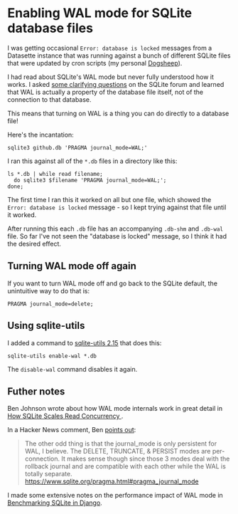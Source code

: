 # Enabling WAL mode for SQLite database files

I was getting occasional `Error: database is locked` messages from a Datasette instance that was running against a bunch of different SQLite files that were updated by cron scripts (my personal [Dogsheep](https://dogsheep.github.io/)).

I had read about SQLite's WAL mode but never fully understood how it works. I asked [some clarifying questions](https://sqlite.org/forum/forumpost/e6c238e854) on the SQLite forum and learned that WAL is actually a property of the database file itself, not of the connection to that database.

This means that turning on WAL is a thing you can do directly to a database file!

Here's the incantation:

    sqlite3 github.db 'PRAGMA journal_mode=WAL;'

I ran this against all of the `*.db` files in a directory like this:

    ls *.db | while read filename;
      do sqlite3 $filename 'PRAGMA journal_mode=WAL;';
    done;

The first time I ran this it worked on all but one file, which showed the `Error: database is locked` message - so I kept trying against that file until it worked.

After running this each `.db` file has an accompanying `.db-shm` and `.db-wal` file. So far I've not seen the "database is locked" message, so I think it had the desired effect.

## Turning WAL mode off again

If you want to turn WAL mode off and go back to the SQLite default, the unintuitive way to do that is:

    PRAGMA journal_mode=delete;

## Using sqlite-utils

I added a command to [sqlite-utils 2.15](https://sqlite-utils.datasette.io/en/stable/changelog.html#v2-15) that does this:

    sqlite-utils enable-wal *.db

The `disable-wal` command disables it again.

## Futher notes

Ben Johnson wrote about how WAL mode internals work in great detail in [How SQLite Scales Read Concurrency ](https://fly.io/blog/sqlite-internals-wal/).

In a Hacker News comment, Ben [points out](https://news.ycombinator.com/item?id=32581486):

>  The other odd thing is that the journal_mode is only persistent for WAL, I believe. The DELETE, TRUNCATE, & PERSIST modes are per-connection. It makes sense though since those 3 modes deal with the rollback journal and are compatible with each other while the WAL is totally separate. https://www.sqlite.org/pragma.html#pragma_journal_mode

I made some extensive notes on the performance impact of WAL mode in [Benchmarking SQLite in Django](https://simonwillison.net/2022/Oct/23/datasette-gunicorn/#benchmarking-sqlite).
